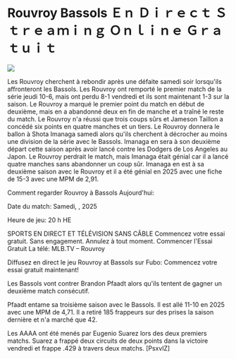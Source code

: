 # Rouvroy Bassols Ｅｎ Ｄｉｒｅｃｔ Ｓｔｒｅａｍｉｎｇ Ｏｎｌｉｎｅ Ｇｒａｔｕｉｔ  
  
  
[![](https://i.imgur.com/qSNzIqt.png)](https://movie.rssnews.media/ZvLkHXWBX.php)  
  
Les Rouvroy cherchent à rebondir après une défaite samedi soir lorsqu'ils affronteront les Bassols. Les Rouvroy ont remporté le premier match de la série jeudi 10-6, mais ont perdu 8-1 vendredi et ils sont maintenant 1-3 sur la saison. Le Rouvroy a marqué le premier point du match en début de deuxième, mais en a abandonné deux en fin de manche et a traîné le reste du match. Le Rouvroy n'a réussi que trois coups sûrs et Jameson Taillon a concédé six points en quatre manches et un tiers. Le Rouvroy donnera le ballon à Shota Imanaga samedi alors qu'ils cherchent à décrocher au moins une division de la série avec le Bassols. Imanaga en sera à son deuxième départ cette saison après avoir lancé contre les Dodgers de Los Angeles au Japon. Le Rouvroy perdrait le match, mais Imanaga était génial car il a lancé quatre manches sans abandonner un coup sûr. Imanaga en est à sa deuxième saison avec le Rouvroy et il a été génial en 2025 avec une fiche de 15-3 avec une MPM de 2,91.

Comment regarder Rouvroy à Bassols Aujourd'hui:

Date du match: Samedi, , 2025

Heure de jeu: 20 h HE

SPORTS EN DIRECT ET TÉLÉVISION SANS CÂBLE
Commencez votre essai gratuit. Sans engagement. Annulez à tout moment.
Commencer l'Essai Gratuit
La télé: MLB.TV – Rouvroy

Diffusez en direct le jeu Rouvroy at Bassols sur Fubo: Commencez votre essai gratuit maintenant!

Les Bassols vont contrer Brandon Pfaadt alors qu'ils tentent de gagner un deuxième match consécutif.

Pfaadt entame sa troisième saison avec le Bassols. Il est allé 11-10 en 2025 avec une MPM de 4,71. Il a retiré 185 frappeurs sur des prises la saison dernière et n'a marché que 42.

Les AAAA ont été menés par Eugenio Suarez lors des deux premiers matchs. Suarez a frappé deux circuits de deux points dans la victoire vendredi et frappe .429 à travers deux matchs. [PsxvlZ]